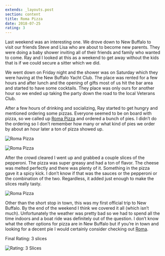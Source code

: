 ```yaml
---
extends: _layouts.post
section: content
title: Roma Pizza
date: 2018-07-25
rating: 3
---
```


Last weekend was an interesting one. We drove down to New Buffalo to visit our friends Steve and Lisa who are about to become new parents. They were doing a baby shower inviting all of their friends and family who wanted to come. Ray and I looked at this as a weekend to get away without the kids that is if we could secure a sitter which we did.

We went down on Friday night and the shower was on Saturday which they were having at the New Buffalo Yacht Club. The place was rented for a few hours and after lunch and the opening of gifts most of us hit the bar area and started to have some cocktails. They place was only ours for another hour so we ended up taking the party down the road to the local Veterans Club.

After a few hours of drinking and socializing, Ray started to get hungry and mentioned ordering some pizzas. Everyone seemed to be on board with pizza, so we called up [Roma Pizza](https://www.romanewbuffalo.com/) and ordered a bunch of pies. I didn’t do the ordering so I don’t remember how many or what kind of pies we order by about an hour later a ton of pizza showed up.

![Roma Pizza](https://farm1.staticflickr.com/841/29745722578_07ab367885.jpg)

![Roma Pizza](https://farm1.staticflickr.com/858/43568155552_382df0ca8e.jpg)

After the crowd cleared I went up and grabbed a couple slices of the pepperoni. The pizza was super greasy and had a ton of flavor. The cheese was melted perfectly and there was plenty of it. Something in the pizza gave it a spicy kick. I don’t know if that was the sauces or the pepperoni or the combination of the two. Regardless, it added just enough to make the slices really tasty.

![Roma Pizza](https://farm1.staticflickr.com/844/42711901155_939c3f57d8.jpg)

Other than the short stop in town, this was my first official trip to New Buffalo. By the end of the weekend I think we covered it all (which isn’t much). Unfortunately the weather was pretty bad so we had to spend all the time indoors and a boat ride was definitely out of the question. I don’t know what the other options for pizza are in New Buffalo but if you’re in town and looking for a decent pie I would certainly consider checking out [Roma](https://www.romanewbuffalo.com/).

Final Rating: 3 slices

![Rating: 3 Slices](/assets/img/pizza3_sm.jpg)